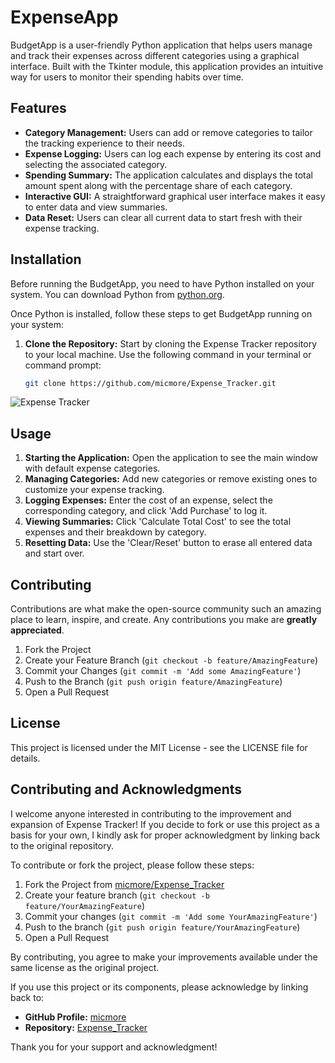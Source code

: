 # ExpenseApp

BudgetApp is a user-friendly Python application that helps users manage and track their expenses across different categories using a graphical interface. Built with the Tkinter module, this application provides an intuitive way for users to monitor their spending habits over time.

## Features

- **Category Management:** Users can add or remove categories to tailor the tracking experience to their needs.
- **Expense Logging:** Users can log each expense by entering its cost and selecting the associated category.
- **Spending Summary:** The application calculates and displays the total amount spent along with the percentage share of each category.
- **Interactive GUI:** A straightforward graphical user interface makes it easy to enter data and view summaries.
- **Data Reset:** Users can clear all current data to start fresh with their expense tracking.

## Installation

Before running the BudgetApp, you need to have Python installed on your system. You can download Python from [python.org](https://www.python.org/downloads/).

Once Python is installed, follow these steps to get BudgetApp running on your system:

1. **Clone the Repository:** Start by cloning the Expense Tracker repository to your local machine. Use the following command in your terminal or command prompt:

   ```bash
   git clone https://github.com/micmore/Expense_Tracker.git


![Expense Tracker](https://media.giphy.com/media/RsjxAUCtee5gVYsXNV/giphy.gif)


## Usage

1. **Starting the Application:** Open the application to see the main window with default expense categories.
2. **Managing Categories:** Add new categories or remove existing ones to customize your expense tracking.
3. **Logging Expenses:** Enter the cost of an expense, select the corresponding category, and click 'Add Purchase' to log it.
4. **Viewing Summaries:** Click 'Calculate Total Cost' to see the total expenses and their breakdown by category.
5. **Resetting Data:** Use the 'Clear/Reset' button to erase all entered data and start over.

## Contributing

Contributions are what make the open-source community such an amazing place to learn, inspire, and create. Any contributions you make are **greatly appreciated**.

1. Fork the Project
2. Create your Feature Branch (`git checkout -b feature/AmazingFeature`)
3. Commit your Changes (`git commit -m 'Add some AmazingFeature'`)
4. Push to the Branch (`git push origin feature/AmazingFeature`)
5. Open a Pull Request

## License

This project is licensed under the MIT License - see the LICENSE file for details.

## Contributing and Acknowledgments

I welcome anyone interested in contributing to the improvement and expansion of Expense Tracker! If you decide to fork or use this project as a basis for your own, I kindly ask for proper acknowledgment by linking back to the original repository.

To contribute or fork the project, please follow these steps:

1. Fork the Project from [micmore/Expense_Tracker](https://github.com/micmore/Expense_Tracker)
2. Create your feature branch (`git checkout -b feature/YourAmazingFeature`)
3. Commit your changes (`git commit -m 'Add some YourAmazingFeature'`)
4. Push to the branch (`git push origin feature/YourAmazingFeature`)
5. Open a Pull Request

By contributing, you agree to make your improvements available under the same license as the original project.

If you use this project or its components, please acknowledge by linking back to:

- **GitHub Profile:** [micmore](https://github.com/micmore)
- **Repository:** [Expense_Tracker](https://github.com/micmore/Expense_Tracker)

Thank you for your support and acknowledgment!





